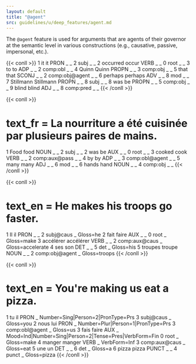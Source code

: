 ```yaml
---
layout: default
title: "@agent"
src: guidelines/u/deep_features/agent.md
---
```


The `@agent` feature is used for arguments that are agents of their governor at the semantic level in various constructions (e.g., causative, passive, impersonal, etc.).

{{< conll >}}
1	it	it	PRON	_	_	2	subj	_	_
2	occurred	occur	VERB	_	_	0	root	_	_
3	to	to	ADP	_	_	2	comp:obl	_	_
4	Quinn	Quinn	PROPN	_	_	3	comp:obj	_	_
5	that	that	SCONJ	_	_	2	comp:obj@agent	_	_
6	perhaps	perhaps	ADV	_	_	8	mod	_	_
7	Stillmann	Stillmann	PROPN	_	_	8	subj	_	_
8	was	be	PROPN	_	_	5	comp:obj	_	_
9	blind	blind	ADJ	_	_	8	comp:pred	_	_
{{< /conll >}}

{{< conll >}}
# text_fr = La nourriture a été cuisinée par plusieurs paires de mains.
1	Food	food	NOUN	_	_	2	subj	_	_
2	was	be	AUX	_	_	0	root	_	_
3	cooked	cook	VERB	_	_	2	comp:aux@pass	_	_
4	by	by	ADP	_	_	3	comp:obl@agent	_	_
5	many	many	ADJ	_	_	6	mod	_	_
6	hands	hand	NOUN	_	_	4	comp:obj	_	_
{{< /conll >}}

{{< conll >}}
# text_en = He makes his troops go faster.
1	Il	il	PRON	_	_	2	subj@caus	_	Gloss=he
2	fait	faire	AUX	_	_	0	root	_	Gloss=make
3	accélérer	accélérer	VERB	_	_	2	comp:aux@caus	_	Gloss=accelerate
4	ses	son	DET	_	_	5	det	_	Gloss=his
5	troupes	troupe	NOUN	_	_	2	comp:obj@agent	_	Gloss=troops
{{< /conll >}}

{{< conll >}}
# text_en = You're making us eat a pizza.
1	tu	il	PRON	_	Number=Sing|Person=2|PronType=Prs	3	subj@caus	_	Gloss=you
2	nous	lui	PRON	_	Number=Plur|Person=1|PronType=Prs	3	comp:obl@agent	_	Gloss=us
3	fais	faire	AUX	_	Mood=Ind|Number=Sing|Person=2|Tense=Pres|VerbForm=Fin	0	root	_	Gloss=make
4	manger	manger	VERB	_	VerbForm=Inf	3	comp:aux@caus	_	Gloss=eat
5	une	un	DET	_	_	6	det	_	Gloss=a
6	pizza	pizza	PUNCT	_	_	4	punct	_	Gloss=pizza
{{< /conll >}}

